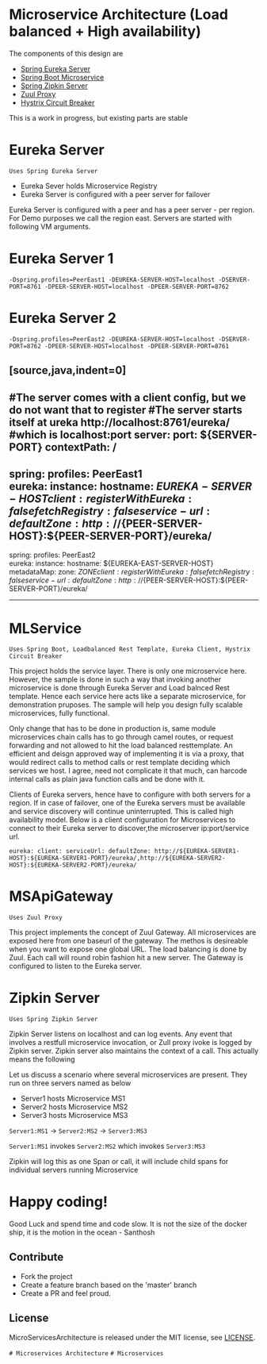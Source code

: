 Microservice Architecture (Load balanced + High availability)
=============================================================

The components of this design are

- [Spring Eureka Server](#eureka-server)
- [Spring Boot Microservice](#mlservice)
- [Spring Zipkin Server](#zipkin-server)
- [Zuul Proxy](#msapigateway)
- [Hystrix Circuit Breaker](#mlservice)


This is a work in progress, but existing parts are stable

# Eureka Server

`Uses Spring Eureka Server`

* Eureka Sever holds Microservice Registry
* Eureka Server is configured with a peer server for failover 

Eureka Server is configured with a peer and has a peer server - per region. For Demo purposes we call the region east. Servers are started with following VM arguments.

Eureka Server 1
===============
`-Dspring.profiles=PeerEast1 -DEUREKA-SERVER-HOST=localhost -DSERVER-PORT=8761 -DPEER-SERVER-HOST=localhost -DPEER-SERVER-PORT=8762`

Eureka Server 2
===============
`-Dspring.profiles=PeerEast2 -DEUREKA-SERVER-HOST=localhost -DSERVER-PORT=8762 -DPEER-SERVER-HOST=localhost -DPEER-SERVER-PORT=8761`


[source,java,indent=0]
----
#The server comes with a client config, but we do not want that to register
#The server starts itself at ureka  http://localhost:8761/eureka/   
#which is localhost:port
server:
    port: ${SERVER-PORT}
    contextPath: /   
---
spring:
    profiles: PeerEast1  
eureka:
    instance:
        hostname: ${EUREKA-SERVER-HOST}
    client:
        registerWithEureka: false
        fetchRegistry: false
        service-url:
            defaultZone: http://${PEER-SERVER-HOST}:${PEER-SERVER-PORT}/eureka/
---
spring:
    profiles: PeerEast2  
eureka:
    instance:
        hostname: ${EUREKA-EAST-SERVER-HOST}
        metadataMap:
            zone: ${ZONE}
    client:
        registerWithEureka: false
        fetchRegistry: false
        service-url:
            defaultZone: http://${PEER-SERVER-HOST}:${PEER-SERVER-PORT}/eureka/

----

# MLService

`Uses Spring Boot, Loadbalanced Rest Template, Eureka Client, Hystrix Circuit Breaker`

This project holds the service layer. There is only one microservice here. However, the sample is done in such a way that invoking another microservice is done through Eureka Server and Load balnced Rest template. Hence each service here acts like a separate microservice, for demonstration pruposes. The sample will help you design fully scalable microservices, fully functional. 

Only change that has to be done in production is, same module microservices chain calls has to go through camel routes, or request forwarding and not allowed to hit the load balanced resttemplate. An efficient and deisgn approved way of implementing it is via a proxy, that would redirect calls to method calls or rest template deciding which services we host. I agree, need not complicate it that much, can harcode internal calls as plain java function calls and be done with it.

Clients of Eureka servers, hence have to configure with both servers for a region. If in case of failover, one of the Eureka servers must be available and service discovery will continue uninterrupted. This is called high availability model. Below is a client configuration for Microservices to connect to their Eureka server to discover,the microserver ip:port/service url.

`eureka: client: serviceUrl: defaultZone: http://${EUREKA-SERVER1-HOST}:${EUREKA-SERVER1-PORT}/eureka/,http://${EUREKA-SERVER2-HOST}:${EUREKA-SERVER2-PORT}/eureka/`

# MSApiGateway

`Uses Zuul Proxy`

This project implements the concept of Zuul Gateway. All microservices are exposed here from one baseurl of the gateway. The methos is desireable when you want to expose one global URL. The load balancing is done by Zuul. Each call will round robin fashion hit a new server. The Gateway is configured to listen to the Eureka server.

# Zipkin Server

`Uses Spring Zipkin Server`

Zipkin Server listens on localhost and can log events. Any event that involves a restfull microservice invocation, or Zull proxy ivoke is logged by Zipkin server.  Zipkin server also maintains the context of a call. This actually means the following

Let us discuss a scenario where several microservices are present. They run on three servers named as below

* Server1 hosts Microservice MS1
* Server2 hosts Microservice MS2
* Server3 hosts Microservice MS3

`Server1:MS1` -> `Server2:MS2` -> `Server3:MS3`

`Server1:MS1` invokes `Server2:MS2` which invokes `Server3:MS3`

Zipkin will log this as one Span or call, it will include child spans for individual servers running Microservice

# Happy coding! 

Good Luck and spend time and code slow. It is not the size of the docker ship, it is the motion in the ocean - Santhosh 

## Contribute

* Fork the project
* Create a feature branch based on the 'master' branch
* Create a PR and feel proud.


## License

MicroServicesArchitecture is released under the MIT license, see [LICENSE](https://github.com/BonifyByForteil/react-native-piwik/blob/master/LICENSE).

`# Microservices Architecture`
`# Microservices`
